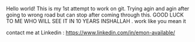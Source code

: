 Hello world!
This is my 1st attempt to work on git.
Trying agin and agin after going to wrong road but can stop after coming through this.
GOOD LUCK TO ME WHO WILL SEE IT IN 10 YEARS INSHALLAH .
work like you mean it

contact me at Linkedin : https://www.linkedin.com/in/emon-available/


